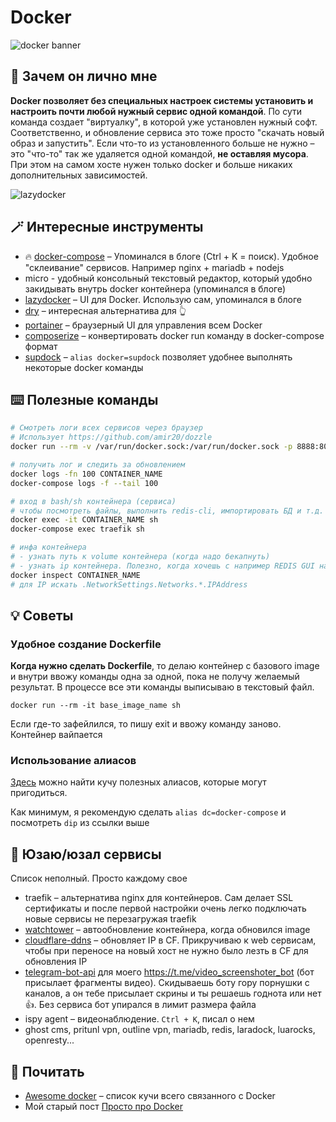 # Docker

![docker banner](https://i.imgur.com/WpRwAhO.png)

## 🤔 Зачем он лично мне

**Docker позволяет без специальных настроек системы установить и настроить почти любой нужный сервис одной командой**. По сути команда создает "виртуалку", в которой уже установлен нужный софт. Соответственно, и обновление сервиса это тоже просто "скачать новый образ и запустить". Если что-то из установленного больше не нужно – это "что-то" так же удаляется одной командой, **не оставляя мусора**. При этом на самом хосте нужен только docker и больше никаких дополнительных зависимостей.

![lazydocker](https://i.imgur.com/AOrJG1P.png)


## 🪄 Интересные инструменты

- 🔥 [docker-compose](https://github.com/docker/compose) – Упоминался в блоге (Ctrl + K = поиск). Удобное "склеивание" сервисов. Например nginx + mariadb + nodejs
- micro - удобный консольный текстовый редактор, который удобно закидывать внутрь docker контейнера (упоминался в блоге)
- [lazydocker](https://github.com/jesseduffield/lazydocker) – UI для Docker. Использую сам, упоминался в блоге
- [dry](https://github.com/moncho/dry) – интересная альтернатива для 👆
- [portainer](https://github.com/portainer/portainer) – браузерный UI для управления всем Docker
- [composerize](https://github.com/magicmark/composerize) – конвертировать docker run команду в docker-compose формат
- [supdock](https://github.com/segersniels/supdock) – `alias docker=supdock` позволяет удобнее выполнять некоторые docker команды

## ⌨️ Полезные команды

```sh
# Смотреть логи всех сервисов через браузер
# Использует https://github.com/amir20/dozzle
docker run --rm -v /var/run/docker.sock:/var/run/docker.sock -p 8888:8080 amir20/dozzle:latest

# получить лог и следить за обновлением
docker logs -fn 100 CONTAINER_NAME
docker-compose logs -f --tail 100

# вход в bash/sh контейнера (сервиса)
# чтобы посмотреть файлы, выполнить redis-cli, импортировать БД и т.д.
docker exec -it CONTAINER_NAME sh
docker-compose exec traefik sh

# инфа контейнера
# - узнать путь к volume контейнера (когда надо бекапнуть)
# - узнать ip контейнера. Полезно, когда хочешь с например REDIS GUI на своем компе подключиться к REDIS в контейнере на сервере (port forwarding)
docker inspect CONTAINER_NAME
# для IP искать .NetworkSettings.Networks.*.IPAddress
```

## 💡 Советы

### Удобное создание Dockerfile

**Когда нужно сделать Dockerfile**, то делаю контейнер с базового image и внутри ввожу команды одна за одной, пока не получу желаемый результат. В процессе все эти команды выписываю в текстовый файл.

`docker run --rm -it base_image_name sh`

Если где-то зафейлился, то пишу exit и ввожу команду заново. Контейнер вайпается

### Использование алиасов

[Здесь](https://gist.github.com/jgrodziski/9ed4a17709baad10dbcd4530b60dfcbb) можно найти кучу полезных алиасов, которые могут пригодиться.

Как минимум, я рекомендую сделать `alias dc=docker-compose` и посмотреть `dip` из ссылки выше

## 🧱 Юзаю/юзал сервисы

Список неполный. Просто каждому свое

- traefik – альтернатива nginx для контейнеров. Сам делает SSL сертификаты и после первой настройки очень легко подключать новые сервисы не перезагружая traefik
- [watchtower](https://github.com/containrrr/watchtower) – автообновление контейнера, когда обновился image
- [cloudflare-ddns](https://hub.docker.com/r/oznu/cloudflare-ddns/) – обновляет IP в CF. Прикручиваю к web сервисам, чтобы при переносе на новый хост не нужно было лезть в CF для обновления IP
- [telegram-bot-api](https://hub.docker.com/r/aiogram/telegram-bot-api) для моего https://t.me/video_screenshoter_bot (бот присылает фрагменты видео). Скидываешь боту гору порнушки с каналов, а он тебе присылает скрины и ты решаешь годнота или нет 👍. Без сервиса бот упирался в лимит размера файла
- ispy agent – видеонаблюдение. `Ctrl + K`, писал о нем
- ghost cms, pritunl vpn, outline vpn, mariadb, redis, laradock, luarocks, openresty...

## 📒 Почитать

- [Awesome docker](https://github.com/veggiemonk/awesome-docker) – список кучи всего связанного с Docker
- Мой старый пост [Просто про Docker](/docker-introduction)
